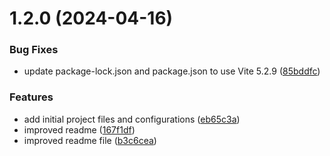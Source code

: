 # 1.2.0 (2024-04-16)


### Bug Fixes

* update package-lock.json and package.json to use Vite 5.2.9 ([85bddfc](https://github.com/TheNaubit/tailwind-dot-grid-backgrounds/commit/85bddfce42dc4e91f9dbccb0f940dc3e14a31081))


### Features

* add initial project files and configurations ([eb65c3a](https://github.com/TheNaubit/tailwind-dot-grid-backgrounds/commit/eb65c3a1503eb4e7c09c03b4d4cddf7a26405954))
* improved readme ([167f1df](https://github.com/TheNaubit/tailwind-dot-grid-backgrounds/commit/167f1dfdb2e29a5d2eeb89ae67b343a3f0c67ac6))
* improved readme file ([b3c6cea](https://github.com/TheNaubit/tailwind-dot-grid-backgrounds/commit/b3c6ceaef02f2ee7938ffcce59d088bce2344c4d))



